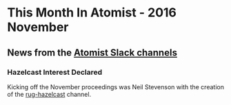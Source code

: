 # This Month In Atomist - 2016 November

## News from the [Atomist Slack channels](https://atomist-community.slack.com)

### Hazelcast Interest Declared

Kicking off the November proceedings was Neil Stevenson with the creation of the [rug-hazelcast](https://atomist-community.slack.com/messages/rug-hazelcast) channel.
